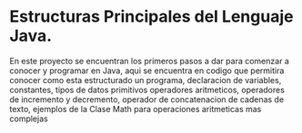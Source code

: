 # Estructuras Principales del Lenguaje Java.

En este proyecto se encuentran los primeros pasos a dar para comenzar a conocer
y programar en Java, aqui se encuentra en codigo que permitira conocer como esta
estructurado un programa, declaracion de variables, constantes, tipos de datos primitivos
operadores aritmeticos, operadores de incremento y decremento, operador de concatenacion
de cadenas de texto, ejemplos de la Clase Math para operaciones aritmeticas mas complejas 